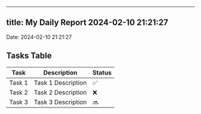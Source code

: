 
---
title: My Daily Report 2024-02-10 21:21:27
---

Date: 2024-02-10 21:21:27

## Tasks Table

| Task | Description | Status |
|------|-------------|--------|
| Task 1 | Task 1 Description | ✅ |
| Task 2 | Task 2 Description | ❌ |
| Task 3 | Task 3 Description | 🔜 |
